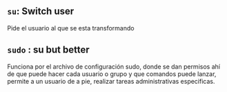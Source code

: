 ## `su`: Switch user
Pide el usuario al que se esta transformando

## `sudo` : su but better
Funciona por el archivo de configuración sudo, donde se dan permisos ahí de que puede hacer cada usuario o grupo y que comandos puede lanzar, permite a un usuario de a pie, realizar tareas administrativas especificas.